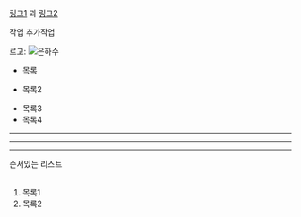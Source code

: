 [링크1][1] 과 [링크2][2]

작업 추가작업

[1]: http://www.naver.com "네이버"
[2]: http://www.google.com "구글"

로고: ![](/https://github.com/tjdgh25456/GitignorTest/blob/master/test/%EC%9D%80%ED%95%98%EC%88%98.jpeg?raw=true "은하수")

* 목록  
+ 목록2  
- 목록3  
- 목록4  

---

***
___

순서있는 리스트
<br/>
<br/>

1. 목록1  
2. 목록2
